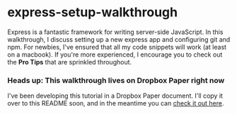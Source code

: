 # express-setup-walkthrough
Express is a fantastic framework for writing server-side JavaScript. In this walkthrough, I discuss setting up a new express app and configuring git and npm. For newbies, I've ensured that all my code snippets will work (at least on a macbook). If you're more experienced, I encourage you to check out the **Pro Tips** that are sprinkled throughout.

### **Heads up: This walkthrough lives on Dropbox Paper right now**
I've been developing this tutorial in a Dropbox Paper document. I'll copy it over to this README soon, and in the meantime you can [check it out here](https://paper.dropbox.com/doc/New-Web-Project-Setup-sAVk0C0y6MjXGMUzpuHxY).
